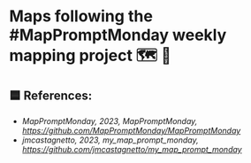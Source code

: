 # Maps following the #MapPromptMonday weekly mapping project 🗺️ 🤖 






## 🟦 References:
 - *MapPromptMonday, 2023, MapPromptMonday, https://github.com/MapPromptMonday/MapPromptMonday*
 - *jmcastagnetto, 2023, my_map_prompt_monday, https://github.com/jmcastagnetto/my_map_prompt_monday*
